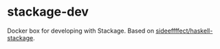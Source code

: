 # stackage-dev

Docker box for developing with Stackage. Based on [sideeffffect/haskell-stackage](https://registry.hub.docker.com/u/sideeffffect/haskell-stackage/).


